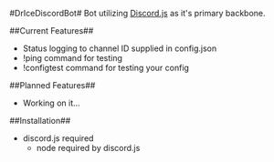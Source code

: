 #DrIceDiscordBot#
Bot utilizing [Discord.js](https://github.com/hydrabolt/discord.js) as it's primary backbone.

##Current Features##
- Status logging to channel ID supplied in config.json
- !ping command for testing
- !configtest command for testing your config

##Planned Features##
- Working on it...

##Installation##
- discord.js required
  - node required by discord.js